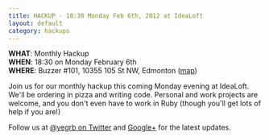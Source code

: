 ```yaml
---
title: HACKUP - 18:30 Monday Feb 6th, 2012 at IdeaLoft
layout: default
category: hackups
---
```


**WHAT**: Monthly Hackup  
**WHEN**: 18:30 on Monday February 6th  
**WHERE**: Buzzer #101, 10355 105 St NW, Edmonton ([map](http://g.co/maps/er322))

Join us for our monthly hackup this coming Monday evening at IdeaLoft. We'll be ordering in pizza and writing code. Personal and work projects are welcome, and you don't even have to work in Ruby (though you'll get lots of help if you are!)

Follow us at [@yegrb on Twitter](http://twitter.com/yegrb) and [Google+](https://plus.google.com/b/116923764087972001994/116923764087972001994/about) for the latest updates.
